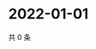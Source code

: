 # 2022-01-01

共 0 条

<!-- BEGIN WEIBO -->
<!-- 最后更新时间 Sat Jan 01 2022 13:09:50 GMT+0800 (China Standard Time) -->

<!-- END WEIBO -->
